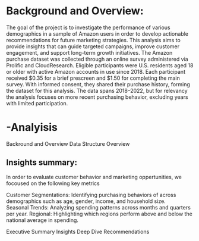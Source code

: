 # Background and Overview: 
The goal of the project is to investigate the performance of various demographics in a sample of Amazon users in order to develop actionable recommendations for future marketing strategies. This analysis aims to provide insights that can guide targeted campaigns, improve customer engagement, and support long-term growth initiatives. 
The Amazon purchase dataset was collected through an online survey administered via Prolific and CloudResearch. Eligible participants were U.S. residents aged 18 or older with active Amazon accounts in use since 2018. Each participant received $0.35 for a brief prescreen and $1.50 for completing the main survey. With informed consent, they shared their purchase history, forming the dataset for this analysis. The data spans 2018–2022, but for relevancy the analysis focuses on more recent purchasing behavior, excluding years with limited participation. 

# -Analyisis
Backround and Overview
Data Structure Overview

## Insights summary:  
In order to evaluate customer behavior and marketing oppertunities, we focoused on the following key metrics 

Customer Segmentations: Identifying purchasing behaviors of across demographics such as age, gender, income, and household size.  
Seasonal Trends: Analyzing spending patterns across months and quarters per year. 
Regional: Highlighting which regions perform above and below the national average in spending.

Executive Summary
Insights Deep Dive
Recommendations
